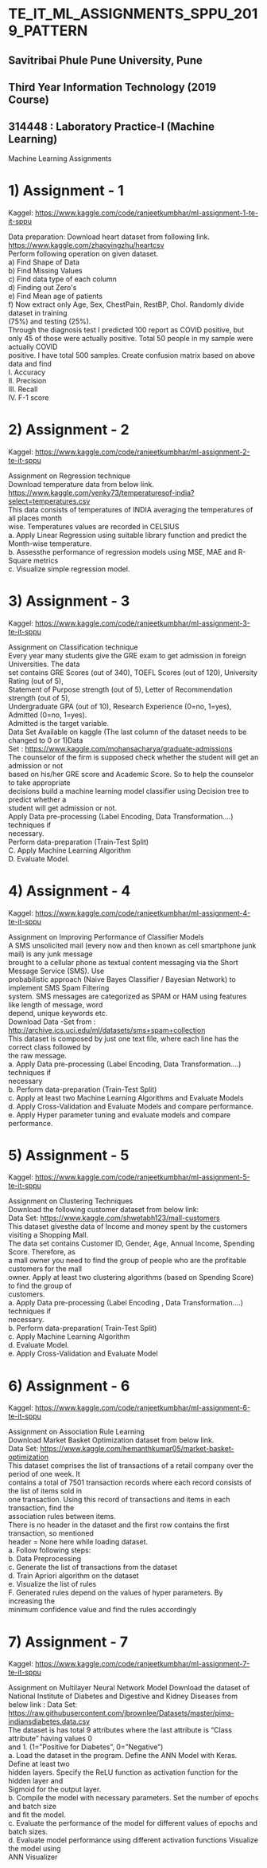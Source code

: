 # TE_IT_ML_ASSIGNMENTS_SPPU_2019_PATTERN
## Savitribai Phule Pune University, Pune
## Third Year Information Technology (2019 Course)
## 314448 : Laboratory Practice-I (Machine Learning)
Machine Learning Assignments
# 1) Assignment - 1<br>
Kaggel: https://www.kaggle.com/code/ranjeetkumbhar/ml-assignment-1-te-it-sppu <br>

Data preparation: Download heart dataset from following link. https://www.kaggle.com/zhaoyingzhu/heartcsv <br>
Perform following operation on given dataset.<br>
   a) Find Shape of Data<br>
   b) Find Missing Values<br>
   c) Find data type of each column<br>
   d) Finding out Zero's<br>
   e) Find Mean age of patients<br>
   f) Now extract only Age, Sex, ChestPain, RestBP, Chol. Randomly divide dataset in training<br>
   (75%) and testing (25%).<br>
Through the diagnosis test I predicted 100 report as COVID positive, but only 45 of those were actually positive. Total 50 people in my sample were actually COVID<br>positive. I have total 500 samples. Create confusion matrix based on above data and find<br>
   I. Accuracy<br>
   II. Precision<br>
   III. Recall<br>
   IV. F-1 score<br>

# 2) Assignment - 2<br>
Kaggel: https://www.kaggle.com/code/ranjeetkumbhar/ml-assignment-2-te-it-sppu <br>

Assignment on Regression technique<br>
Download temperature data from below link. https://www.kaggle.com/venky73/temperaturesof-india?select=temperatures.csv<br>
This data consists of temperatures of INDIA averaging the temperatures of all places month<br>
wise. Temperatures values are recorded in CELSIUS<br>
a. Apply Linear Regression using suitable library function and predict the Month-wise temperature.<br>
b. Assessthe performance of regression models using MSE, MAE and R-Square metrics<br>
c. Visualize simple regression model.<br>

# 3) Assignment - 3<br>
Kaggel: https://www.kaggle.com/code/ranjeetkumbhar/ml-assignment-3-te-it-sppu <br>

Assignment on Classification technique<br>
Every year many students give the GRE exam to get admission in foreign Universities. The data<br>
set contains GRE Scores (out of 340), TOEFL Scores (out of 120), University Rating (out of 5),<br>
Statement of Purpose strength (out of 5), Letter of Recommendation strength (out of 5),<br>
Undergraduate GPA (out of 10), Research Experience (0=no, 1=yes), Admitted (0=no, 1=yes).<br>
Admitted is the target variable.<br>
Data Set Available on kaggle (The last column of the dataset needs to be changed to 0 or 1)Data<br>
Set : https://www.kaggle.com/mohansacharya/graduate-admissions<br>
The counselor of the firm is supposed check whether the student will get an admission or not<br>
based on his/her GRE score and Academic Score. So to help the counselor to take appropriate<br>
decisions build a machine learning model classifier using Decision tree to predict whether a<br>
student will get admission or not.<br>
Apply Data pre-processing (Label Encoding, Data Transformation….) techniques if<br>
necessary.<br>
 Perform data-preparation (Train-Test Split)<br>
C. Apply Machine Learning Algorithm<br>
D. Evaluate Model.<br>

# 4) Assignment - 4<br>
Kaggel: https://www.kaggle.com/code/ranjeetkumbhar/ml-assignment-4-te-it-sppu <br>

Assignment on Improving Performance of Classifier Models<br>
A SMS unsolicited mail (every now and then known as cell smartphone junk mail) is any junk message<br>
brought to a cellular phone as textual content messaging via the Short Message Service (SMS). Use<br>
probabilistic approach (Naive Bayes Classifier / Bayesian Network) to implement SMS Spam Filtering<br>
system. SMS messages are categorized as SPAM or HAM using features like length of message, word<br>
depend, unique keywords etc.<br>
Download Data -Set from : http://archive.ics.uci.edu/ml/datasets/sms+spam+collection<br>
This dataset is composed by just one text file, where each line has the correct class followed by<br>
the raw message.<br>
a. Apply Data pre-processing (Label Encoding, Data Transformation….) techniques if<br>
necessary<br>
b. Perform data-preparation (Train-Test Split)<br>
c. Apply at least two Machine Learning Algorithms and Evaluate Models<br>
d. Apply Cross-Validation and Evaluate Models and compare performance.<br>
e. Apply Hyper parameter tuning and evaluate models and compare performance.<br>

# 5) Assignment - 5<br>
Kaggel: https://www.kaggle.com/code/ranjeetkumbhar/ml-assignment-5-te-it-sppu <br>

Assignment on Clustering Techniques<br>
Download the following customer dataset from below link:<br>
Data Set: https://www.kaggle.com/shwetabh123/mall-customers<br>
This dataset givesthe data of Income and money spent by the customers visiting a Shopping Mall.<br>
The data set contains Customer ID, Gender, Age, Annual Income, Spending Score. Therefore, as<br>
a mall owner you need to find the group of people who are the profitable customers for the mall<br>
owner. Apply at least two clustering algorithms (based on Spending Score) to find the group of<br>
customers.<br>
a. Apply Data pre-processing (Label Encoding , Data Transformation….) techniques if<br>
necessary.<br>
b. Perform data-preparation( Train-Test Split)<br>
c. Apply Machine Learning Algorithm<br>
d. Evaluate Model.<br>
e. Apply Cross-Validation and Evaluate Model<br>

# 6) Assignment - 6<br>
Kaggel: https://www.kaggle.com/code/ranjeetkumbhar/ml-assignment-6-te-it-sppu <br>

Assignment on Association Rule Learning<br>
Download Market Basket Optimization dataset from below link.<br>
Data Set: https://www.kaggle.com/hemanthkumar05/market-basket-optimization<br>
This dataset comprises the list of transactions of a retail company over the period of one week. It<br>
contains a total of 7501 transaction records where each record consists of the list of items sold in<br>
one transaction. Using this record of transactions and items in each transaction, find the<br>
association rules between items.<br>
There is no header in the dataset and the first row contains the first transaction, so mentioned<br>
header = None here while loading dataset.<br>
a. Follow following steps:<br>
b. Data Preprocessing<br>
c. Generate the list of transactions from the dataset<br>
d. Train Apriori algorithm on the dataset<br>
e. Visualize the list of rules<br>
F. Generated rules depend on the values of hyper parameters. By increasing the<br>
minimum confidence value and find the rules accordingly<br>

# 7) Assignment - 7<br>
Kaggel: https://www.kaggle.com/code/ranjeetkumbhar/ml-assignment-7-te-it-sppu<br>

Assignment on Multilayer Neural Network Model
Download the dataset of National Institute of Diabetes and Digestive and Kidney Diseases from<br>
below link : Data Set: https://raw.githubusercontent.com/jbrownlee/Datasets/master/pima-indiansdiabetes.data.csv<br>
The dataset is has total 9 attributes where the last attribute is “Class attribute” having values 0<br>
and 1. (1=”Positive for Diabetes”, 0=”Negative”)<br>
a. Load the dataset in the program. Define the ANN Model with Keras. Define at least two<br>
hidden layers. Specify the ReLU function as activation function for the hidden layer and<br>
Sigmoid for the output layer.<br>
b. Compile the model with necessary parameters. Set the number of epochs and batch size<br>
and fit the model.<br>
c. Evaluate the performance of the model for different values of epochs and batch sizes.<br>
d. Evaluate model performance using different activation functions Visualize the model using<br>
ANN Visualizer<br>
